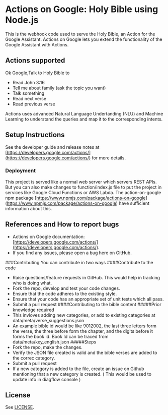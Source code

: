 # Actions on Google: Holy Bible using Node.js 

This is the webhook code used to serve the Holy Bible, an Action for the Google Assistant.
Actions on Google lets you extend the functionality of the Google Assistant with Actions.

## Actions supported
Ok Google,Talk to Holy Bible to
* Read John 3:16
* Tell me about family (ask the topic you want)
* Talk something
* Read next verse
* Read previous verse

Actions uses advanced Natural Language Undertanding (NLU) and Machine Learning to understand the queries and map it to the corresponding intents.


## Setup Instructions

See the developer guide and release notes at [https://developers.google.com/actions/](https://developers.google.com/actions/) for more details.

### Deployment
This project is served like a normal web server which servers REST APIs. But you can also make changes to function/index.js file to put the project in services like Google Cloud Functions or AWS Labda.
The action-on-google npm package [https://www.npmjs.com/package/actions-on-google] (https://www.npmjs.com/package/actions-on-google) have sufficient information about this.

## References and How to report bugs
* Actions on Google documentation: [https://developers.google.com/actions/](https://developers.google.com/actions/).
* If you find any issues, please open a bug here on GitHub.


###Contributing
You can contribute in two ways
####Contribute to the code
* Raise questions/feature requests in GitHub. This would help in tracking who is doing what.
* Fork the repo, develop and test your code changes.
* Ensure that the code adheres to the existing style.
* Ensure that your code has an appropriate set of unit tests which all pass.
* Submit a pull request
####Contributing to the bible content
#####Prior knowledge required
* This invloves adding new categories, or add to existing categories at data/meta/verse_suggestions.json
* An example bible id would be like 9012002, the last three letters form the verse, the three before form the chapter, and the digits before it forms the book id. Book Id can be traced from data/meta/key_english.json
#####Steps
* Fork the repo, make the changes.
* Verify the JSON file created is valid and the bible verses are added to the correc category.
* Submit a pull request
* If a new category is added to the file, create an issue on Github mentioning that a new category is created. ( This would be used to update info in diagflow console )

## License
See [LICENSE](LICENSE).